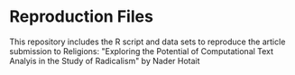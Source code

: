 # Reproduction Files
This repository includes the R script and data sets to reproduce the article submission to Religions: "Exploring the Potential of Computational Text Analyis in the
Study of Radicalism" by Nader Hotait
